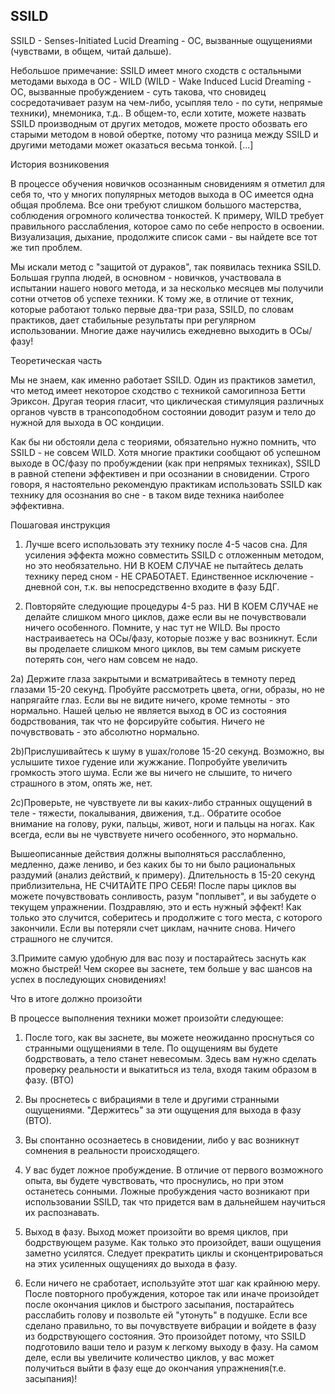 ## SSILD

SSILD - Senses-Initiated Lucid Dreaming - ОС, вызванные ощущениями (чувствами, в общем, читай дальше).

Небольшое примечание: SSILD имеет много сходств с остальными методами выхода в ОС - WILD (WILD - Wake Induced Lucid Dreaming - ОС, вызванные пробуждением - суть такова, что сновидец сосредотачивает разум на чем-либо, усыпляя тело - по сути, непрямые техники), мнемоника, т.д.. В общем-то, если хотите, можете назвать SSILD производным от других методов, можете просто обозвать его старыми методом в новой обертке, потому что разница между SSILD и другими методами может оказаться весьма тонкой. [...]

История возниковения

В процессе обучения новичков осознанным сновидениям я отметил для себя то, что у многих популярных методов выхода в ОС имеется одна общая проблема. Все они требуют слишком большого мастерства, соблюдения огромного количества тонкостей. К примеру, WILD требует правильного расслабления, которое само по себе непросто в освоении. Визуализация, дыхание, продолжите список сами - вы найдете все тот же тип проблем.

Мы искали метод с "защитой от дураков", так появилась техника SSILD. Большая группа людей, в основном - новичков, участвовала в испытании нашего нового метода, и за несколько месяцев мы получили сотни отчетов об успехе техники. К тому же, в отличие от техник, которые работают только первые два-три раза, SSILD, по словам практиков, дает стабильные результаты при регулярном использовании. Многие даже научились ежедневно выходить в ОСы/фазу!

Теоретическая часть

Мы не знаем, как именно работает SSILD. Один из практиков заметил, что метод имеет некоторое сходство с техникой самогипноза Бетти Эриксон. Другая теория гласит, что циклическая стимуляция различных органов чувств в трансоподобном состоянии доводит разум и тело до нужной для выхода в ОС кондиции.

Как бы ни обстояли дела с теориями, обязательно нужно помнить, что SSILD - не совсем WILD. Хотя многие практики сообщают об успешном выходе в ОС/фазу по пробуждении (как при непрямых техниках), SSILD в равной степени эффективен и при осознании в сновидении. Строго говоря, я настоятельно рекомендую практикам использовать SSILD как технику для осознания во сне - в таком виде техника наиболее эффективна.

Пошаговая инструкция 

1. Лучше всего использовать эту технику после 4-5 часов сна. Для усиления эффекта можно совместить SSILD с отложенным методом, но это необязательно. НИ В КОЕМ СЛУЧАЕ не пытайтесь делать технику перед сном - НЕ СРАБОТАЕТ. Единственное исключение - дневной сон, т.к. вы непосредственно входите в фазу БДГ.

2. Повторяйте следующие процедуры 4-5 раз. НИ В КОЕМ СЛУЧАЕ не делайте слишком много циклов, даже если вы не почувствовали ничего особенного. Помните, у нас тут не WILD. Вы просто настраиваетесь на ОСы/фазу, которые позже у вас возникнут. Если вы проделаете слишком много циклов, вы тем самым рискуете потерять сон, чего нам совсем не надо.

2a) Держите глаза закрытыми и всматривайтесь в темноту перед глазами 15-20 секунд. Пробуйте рассмотреть цвета, огни, образы, но не напрягайте глаз. Если вы не видите ничего, кроме темноты - это нормально. Нашей целью не является выход в ОС из состояния бодрствования, так что не форсируйте события. Ничего не почувствовать - это абсолютно нормально.

2b)Прислушивайтесь к шуму в ушах/голове 15-20 секунд. Возможно, вы услышите тихое гудение или жужжание. Попробуйте увеличить громкость этого шума. Если же вы ничего не слышите, то ничего страшного в этом, опять же, нет.

2c)Проверьте, не чувствуете ли вы каких-либо странных ощущений в теле - тяжести, покалывания, движения, т.д.. Обратите особое внимание на голову, руки, пальцы, живот, ноги и пальцы на ногах. Как всегда, если вы не чувствуете ничего особенного, это нормально.

Вышеописанные действия должны выполняться расслабленно, медленно, даже лениво, и без каких бы то ни было рациональных раздумий (анализ действий, к примеру). Длительность в 15-20 секунд приблизительна, НЕ СЧИТАЙТЕ ПРО СЕБЯ! После пары циклов
вы можете почувствовать сонливость, разум "поплывет", и вы забудете о текущем упражнении. Поздравляю, это и есть нужный эффект! Как только это случится, соберитесь и продолжите с того места, с которого закончили. Если вы потеряли счет циклам, начните снова. Ничего страшного не случится.

3.Примите самую удобную для вас позу и постарайтесь заснуть как можно быстрей! Чем скорее вы заснете, тем больше у вас шансов на успех в последующих сновидениях!

Что в итоге должно произойти

В процессе выполнения техники может произойти следующее:

1. После того, как вы заснете, вы можете неожиданно проснуться со странными ощущениями в теле. По ощущениям вы будете бодрствовать, а тело станет невесомым. Здесь вам нужно сделать проверку реальности и выкатиться из тела, входя таким образом в фазу. (ВТО)

2. Вы проснетесь с вибрациями в теле и другими странными ощущениями. "Держитесь" за эти ощущения для выхода в фазу (ВТО).

3. Вы спонтанно осознаетесь в сновидении, либо у вас возникнут сомнения в реальности происходящего.

4. У вас будет ложное пробуждение. В отличие от первого возможного опыта, вы будете чувствовать, что проснулись, но при этом останетесь сонными. Ложные пробуждения часто возникают при использовании SSILD, так что придется вам в дальнейшем научиться их распознавать.

5. Выход в фазу. Выход может произойти во время циклов, при бодрствующем разуме. Как только это произойдет, ваши ощущения заметно усилятся. Следует прекратить циклы и сконцентрироваться на этих усиленных ощущениях до выхода в фазу.

6. Если ничего не сработает, используйте этот шаг как крайнюю меру. После повторного пробуждения, которое так или иначе произойдет после окончания циклов и быстрого засыпания, постарайтесь расслабить голову и позвольте ей "утонуть" в подушке. Если все сделано правильно, то вы почувствуете вибрации и войдете в фазу из бодрствующего состояния. Это произойдет потому, что SSILD подготовило ваши тело и разум к легкому выходу в фазу. На самом деле, если вы увеличите количество циклов, у вас может получиться выйти в фазу еще до окончания упражнения(т.е. засыпания)!
